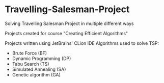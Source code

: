 # Travelling-Salesman-Project
Solving Travelling Salesman Project in multiple different ways

Projects created for course "Creating Efficient Algorithms"

Projects written using JetBrains' CLion IDE
Algorithms used to solve TSP:
- Brute Force (BF)
- Dynamic Programming (DP)
- Tabu Search (TS)
- Simulated Annealing (SA)
- Genetic algorithm (GA)
